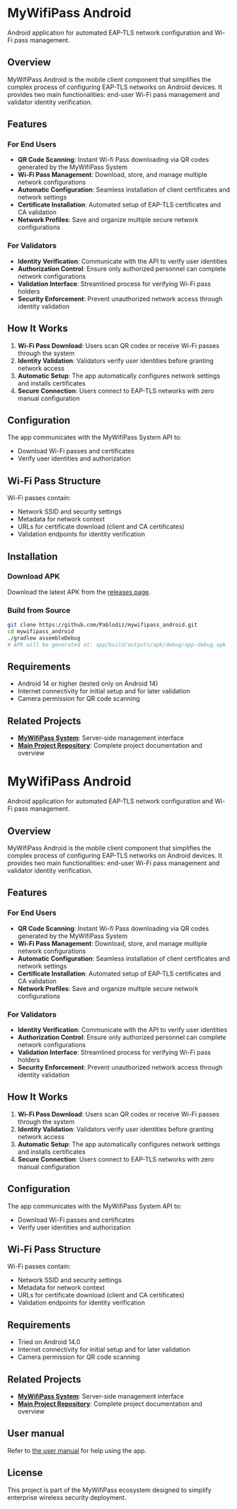 # MyWifiPass Android

Android application for automated EAP-TLS network configuration and Wi-Fi pass management.

## Overview

MyWifiPass Android is the mobile client component that simplifies the complex process of configuring EAP-TLS networks on Android devices. It provides two main functionalities: end-user Wi-Fi pass management and validator identity verification.

## Features

### For End Users
- **QR Code Scanning**: Instant Wi-fi Pass downloading via QR codes generated by the MyWifiPass System
- **Wi-Fi Pass Management**: Download, store, and manage multiple network configurations
- **Automatic Configuration**: Seamless installation of client certificates and network settings
- **Certificate Installation**: Automated setup of EAP-TLS certificates and CA validation
- **Network Profiles**: Save and organize multiple secure network configurations

### For Validators
- **Identity Verification**: Communicate with the API to verify user identities
- **Authorization Control**: Ensure only authorized personnel can complete network configurations
- **Validation Interface**: Streamlined process for verifying Wi-Fi pass holders
- **Security Enforcement**: Prevent unauthorized network access through identity validation

## How It Works

1. **Wi-Fi Pass Download**: Users scan QR codes or receive Wi-Fi passes through the system
2. **Identity Validation**: Validators verify user identities before granting network access
3. **Automatic Setup**: The app automatically configures network settings and installs certificates
4. **Secure Connection**: Users connect to EAP-TLS networks with zero manual configuration

## Configuration

The app communicates with the MyWifiPass System API to:
- Download Wi-Fi passes and certificates
- Verify user identities and authorization

## Wi-Fi Pass Structure

Wi-Fi passes contain:
- Network SSID and security settings
- Metadata for network context
- URLs for certificate download (client and CA certificates)
- Validation endpoints for identity verification

## Installation 

### Download APK
Download the latest APK from the [releases page](https://github.com/Pablodiz/mywifipass_android/releases).

### Build from Source
```bash
git clone https://github.com/Pablodiz/mywifipass_android.git
cd mywifipass_android
./gradlew assembleDebug
# APK will be generated at: app/build/outputs/apk/debug/app-debug.apk
```

## Requirements

- Android 14 or higher (tested only on Android 14)
- Internet connectivity for initial setup and for later validation
- Camera permission for QR code scanning

## Related Projects

- **[MyWifiPass System](https://github.com/Pablodiz/mywifipass_system)**: Server-side management interface
- **[Main Project Repository](https://github.com/Pablodiz/TFG_proyecto)**: Complete project documentation and overview
# MyWifiPass Android

Android application for automated EAP-TLS network configuration and Wi-Fi pass management.

## Overview

MyWifiPass Android is the mobile client component that simplifies the complex process of configuring EAP-TLS networks on Android devices. It provides two main functionalities: end-user Wi-Fi pass management and validator identity verification.

## Features

### For End Users
- **QR Code Scanning**: Instant Wi-fi Pass downloading via QR codes generated by the MyWifiPass System
- **Wi-Fi Pass Management**: Download, store, and manage multiple network configurations
- **Automatic Configuration**: Seamless installation of client certificates and network settings
- **Certificate Installation**: Automated setup of EAP-TLS certificates and CA validation
- **Network Profiles**: Save and organize multiple secure network configurations

### For Validators
- **Identity Verification**: Communicate with the API to verify user identities
- **Authorization Control**: Ensure only authorized personnel can complete network configurations
- **Validation Interface**: Streamlined process for verifying Wi-Fi pass holders
- **Security Enforcement**: Prevent unauthorized network access through identity validation

## How It Works

1. **Wi-Fi Pass Download**: Users scan QR codes or receive Wi-Fi passes through the system
2. **Identity Validation**: Validators verify user identities before granting network access
3. **Automatic Setup**: The app automatically configures network settings and installs certificates
4. **Secure Connection**: Users connect to EAP-TLS networks with zero manual configuration

## Configuration

The app communicates with the MyWifiPass System API to:
- Download Wi-Fi passes and certificates
- Verify user identities and authorization

## Wi-Fi Pass Structure

Wi-Fi passes contain:
- Network SSID and security settings
- Metadata for network context
- URLs for certificate download (client and CA certificates)
- Validation endpoints for identity verification

## Requirements

- Tried on Android 14.0
- Internet connectivity for initial setup and for later validation
- Camera permission for QR code scanning

## Related Projects

- **[MyWifiPass System](https://github.com/Pablodiz/mywifipass_system)**: Server-side management interface
- **[Main Project Repository](https://github.com/Pablodiz/TFG_proyecto)**: Complete project documentation and overview

## User manual

Refer to [the user manual](./user_manual.md) for help using the app. 

## License

This project is part of the MyWifiPass ecosystem designed to simplify enterprise wireless security deployment.


